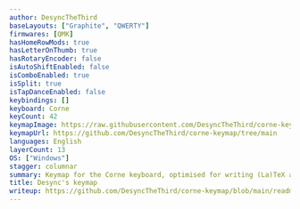 ```yaml
---
author: DesyncTheThird
baseLayouts: ["Graphite", "QWERTY"]
firmwares: [QMK]
hasHomeRowMods: true
hasLetterOnThumb: true
hasRotaryEncoder: false
isAutoShiftEnabled: false
isComboEnabled: true
isSplit: true
isTapDanceEnabled: false
keybindings: []
keyboard: Corne
keyCount: 42
keymapImage: https://raw.githubusercontent.com/DesyncTheThird/corne-keymap/main/images/combined.png
keymapUrl: https://github.com/DesyncTheThird/corne-keymap/tree/main
languages: English
layerCount: 13
OS: ["Windows"]
stagger: columnar
summary: Keymap for the Corne keyboard, optimised for writing (La)TeX and C files.
title: Desync's keymap
writeup: https://github.com/DesyncTheThird/corne-keymap/blob/main/readme.md
---
```

